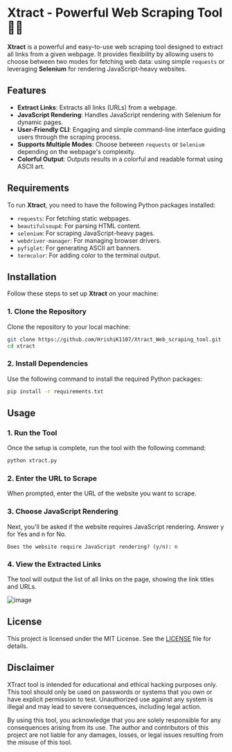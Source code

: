 # Xtract - Powerful Web Scraping Tool 🕵️‍♂️

**Xtract** is a powerful and easy-to-use web scraping tool designed to extract all links from a given webpage. It provides flexibility by allowing users to choose between two modes for fetching web data: using simple `requests` or leveraging **Selenium** for rendering JavaScript-heavy websites.

## Features
- **Extract Links**: Extracts all links (URLs) from a webpage.
- **JavaScript Rendering**: Handles JavaScript rendering with Selenium for dynamic pages.
- **User-Friendly CLI**: Engaging and simple command-line interface guiding users through the scraping process.
- **Supports Multiple Modes**: Choose between `requests` or `Selenium` depending on the webpage's complexity.
- **Colorful Output**: Outputs results in a colorful and readable format using ASCII art.

## Requirements

To run **Xtract**, you need to have the following Python packages installed:

- `requests`: For fetching static webpages.
- `beautifulsoup4`: For parsing HTML content.
- `selenium`: For scraping JavaScript-heavy pages.
- `webdriver-manager`: For managing browser drivers.
- `pyfiglet`: For generating ASCII art banners.
- `termcolor`: For adding color to the terminal output.

## Installation

Follow these steps to set up **Xtract** on your machine:

### 1. Clone the Repository

Clone the repository to your local machine:

```bash
git clone https://github.com/HrishiK1107/Xtract_Web_scraping_tool.git
cd xtract
```

### 2. Install Dependencies
Use the following command to install the required Python packages:

```bash
pip install -r requirements.txt
```

## Usage

### 1. Run the Tool
Once the setup is complete, run the tool with the following command:

```bash
python xtract.py
```

### 2. Enter the URL to Scrape
When prompted, enter the URL of the website you want to scrape.


### 3. Choose JavaScript Rendering
Next, you'll be asked if the website requires JavaScript rendering. Answer y for Yes and n for No.

``
Does the website require JavaScript rendering? (y/n): n
``

### 4. View the Extracted Links
The tool will output the list of all links on the page, showing the link titles and URLs.

![image](https://github.com/user-attachments/assets/55bf6604-a16b-4a4c-b028-2078afd7227f)

## License
This project is licensed under the MIT License. See the [LICENSE](LICENSE) file for details.

## Disclaimer
XTract tool is intended for educational and ethical hacking purposes only. This tool should only be used on passwords or systems that you own or have explicit permission to test. Unauthorized use against any system is illegal and may lead to severe consequences, including legal action.

By using this tool, you acknowledge that you are solely responsible for any consequences arising from its use. The author and contributors of this project are not liable for any damages, losses, or legal issues resulting from the misuse of this tool.
